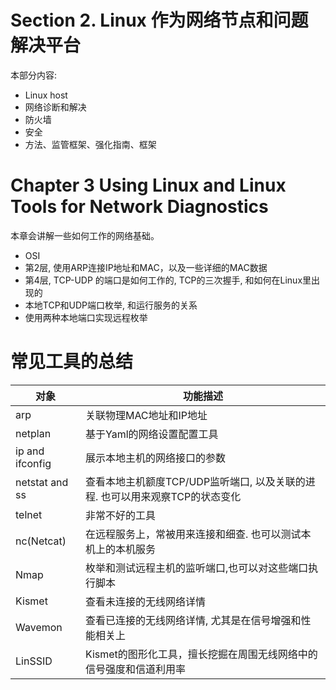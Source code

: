 # Section 2. Linux 作为网络节点和问题解决平台

本部分内容:
- Linux host
- 网络诊断和解决
- 防火墙
- 安全
- 方法、监管框架、强化指南、框架

# Chapter 3 Using Linux and Linux Tools for Network Diagnostics

本章会讲解一些如何工作的网络基础。
- OSI
- 第2层, 使用ARP连接IP地址和MAC，以及一些详细的MAC数据
- 第4层, TCP-UDP 的端口是如何工作的, TCP的三次握手, 和如何在Linux里出现的
- 本地TCP和UDP端口枚举, 和运行服务的关系
- 使用两种本地端口实现远程枚举

# 常见工具的总结
|对象|功能描述|
|---|---|
|arp|关联物理MAC地址和IP地址|
|netplan|基于Yaml的网络设置配置工具|
|ip and ifconfig|展示本地主机的网络接口的参数|
|netstat and ss|查看本地主机额度TCP/UDP监听端口, 以及关联的进程. 也可以用来观察TCP的状态变化|
|telnet|非常不好的工具|
|nc(Netcat)|在远程服务上，常被用来连接和细查. 也可以测试本机上的本机服务|
|Nmap|枚举和测试远程主机的监听端口,也可以对这些端口执行脚本|
|Kismet|查看未连接的无线网络详情|
|Wavemon|查看已连接的无线网络详情, 尤其是在信号增强和性能相关上|
|LinSSID|Kismet的图形化工具，擅长挖掘在周围无线网络中的信号强度和信道利用率|

